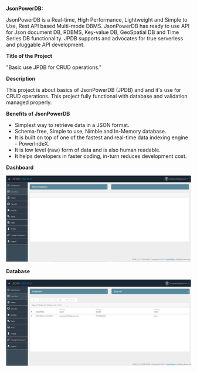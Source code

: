 **JsonPowerDB:**

JsonPowerDB is a Real-time, High Performance, Lightweight and Simple to Use, Rest API based Multi-mode DBMS. JsonPowerDB has ready to use API for Json document DB, RDBMS, Key-value DB, GeoSpatial DB and Time Series DB functionality. JPDB supports and advocates for true serverless and pluggable API development.

**Title of the Project**

"Basic use JPDB for CRUD operations."

**Description**

This project is about basics of JsonPowerDB (JPDB) and and it's use for CRUD operations. This project fully functional with database and validation managed properly.

**Benefits of JsonPowerDB**
* Simplest way to retrieve data in a JSON format.
* Schema-free, Simple to use, Nimble and In-Memory database.
* It is built on top of one of the fastest and real-time data indexing engine - PowerIndeX.
* It is low level (raw) form of data and is also human readable.
* It helps developers in faster coding, in-turn reduces development cost.

**Dashboard**

![Alt Text](dbb.jpg)

**Database**

![Alt Text](dd.jpg)
